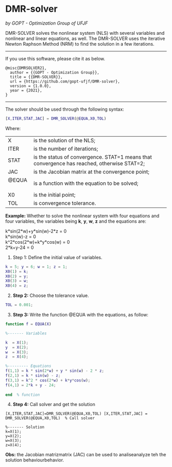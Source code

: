 # DMR-solver

*by GOPT - Optimization Group of UFJF*

DMR-SOLVER solves the nonlinear system (NLS) with several variables and nonlinear and linear equations, as well. The DMR-SOLVER uses the iterative Newton Raphson Method (NRM) to find the solution in a few iterations.

___

If you use this software, please cite it as below.

```
@misc{DMRSOLVER21,
  author = {{GOPT - Optimization Group}},
  title = {{DMR-SOLVER}},
  url = {https://github.com/gopt-ufjf/DMR-solver},
  version = {1.0.0},
  year = {2021},
}
````

___
The solver should be used through the following syntax:

```matlab
[X,ITER,STAT,JAC] = DMR_SOLVER(@EQUA,X0,TOL)
```

Where:

|      |  |
| :---        |    :----   |
| X	|is the solution of the NLS;
| ITER |	is the number of iterations;
| STAT |	is the status of convergence. STAT=1 means that convergence has reached, otherwise STAT=2;
| JAC |	is the Jacobian matrix at the convergence point;
| @EQUA &nbsp; |	is a function with the equation to be solved;
| X0 |	is the initial point;
| TOL |	is convergence tolerance.

**Example:**  Whether to solve the nonlinear system with four equations and four variables, the variables being **k**, **y**, **w**, **z** and the equations are:

k\*sin(2\*w)+y\*sin(w)-2\*z = 0 \
k\*sin⁡(w)-z = 0 \
k^2\*cos⁡(2\*w)+k\*y\*cos⁡(w) = 0 \
2\*k+y-24 = 0                       

1. Step 1: Define the initial value of variables.

```matlab
k = 5; y = 6; w = 1; z = 1;
X0(1) = k;
X0(2) = y;
X0(3) = w;
X0(4) = z;
```

2. **Step 2:** Choose the tolerance value. 

```matlab
TOL = 0.001;
```

3. **Step 3:** Write the function @EQUA with the equations, as follow:

```matlab
function f = EQUA(X)

%------- Variables

k  = X(1);
y  = X(2);
w  = X(3);
z  = X(4);

%--------- Equations
f(1,1) = k * sin(2*w) + y * sin(w) - 2 * z; 
f(2,1) = k * sin(w) - z;
f(3,1) = k^2 * cos(2*w) + k*y*cos(w);
f(4,1) = 2*k + y - 24;
                                    
end  % function
```

4. **Step 4:** Call solver and get the solution

```
[X,ITER,STAT,JAC]=DMR_SOLVER(@EQUA,X0,TOL) [X,ITER,STAT,JAC] = DMR_SOLVER(@EQUA,X0,TOL)  % Call solver

%------- Solution
k=X(1);  
y=X(2);
w=X(3);
z=X(4);
```

**Obs:** the Jacobian matrizmatrix (JAC) can be used to analiseanalyze teh the solution behaviourbehavior.
